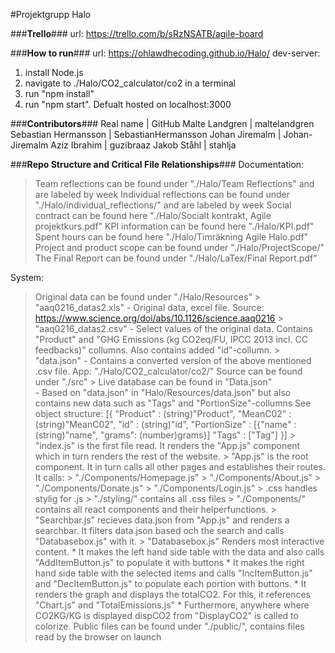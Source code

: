 #Projektgrupp Halo

###__Trello__###
url: https://trello.com/b/sRzNSATB/agile-board

###__How to run__###
url: https://ohlawdhecoding.github.io/Halo/
dev-server: 
 1. install Node.js
 2. navigate to ./Halo/CO2_calculator/co2 in a terminal
 3. run "npm install"
 4. run "npm start". Defualt hosted on localhost:3000

###__Contributors__###
Real name 		| GitHub
Malte Landgren 		| maltelandgren
Sebastian Hermansson	| SebastianHermansson
Johan Jiremalm		| Johan-Jiremalm
Aziz Ibrahim		| guzibraaz
Jakob Ståhl		| stahlja

###__Repo Structure and Critical File Relationships__###
Documentation:
 > Team reflections can be found under "./Halo/Team Reflections" and are labeled by week
 > Individual reflections can be found under "./Halo/individual_reflections/<Name>" and are labeled by week 
 > Social contract can be found here "./Halo/Socialt kontrakt, Agile projektkurs.pdf"
 > KPI information can be found here "./Halo/KPI.pdf"
 > Spent hours can be found here "./Halo/Timräkning Agile Halo.pdf"
 > Project and product scope can be found under "./Halo/ProjectScope/"
 > The Final Report can be found under "./Halo/LaTex/Final Report.pdf" 




System: 
 > Original data can be found under "./Halo/Resources"
	> "aaq0216_datas2.xls" 	- Original data, excel file. Source: https://www.science.org/doi/abs/10.1126/science.aaq0216
	> "aaq0216_datas2.csv" 	- Select values of the original data. Contains "Product" and "GHG Emissions (kg CO2eq/FU, IPCC 2013 incl. CC feedbacks)" 
				  collumns. Also contains added "id"-collumn.
	> "data.json" 		- Contains a converted version of the above mentioned .csv file.
 App: "./Halo/CO2_calculator/co2/"
  > Source can be found under "./src"
  	> Live database can be found in "Data.json" 	
				- Based on "data.json" in "Halo/Resources/data.json" but also contains new data such as "Tags" and "PortionSize"-collumns
				  See object structure: [{
							  "Product"	: (string)"Product", 
							  "MeanC02"	: (string)"MeanC02",
							  "id"		: (string)"id",
							  "PortionSize"	: [{"name" : (string)"name",
							  		    "grams": (number)grams}]
							  "Tags"	: ["Tag"]
							}]
	> "index.js" is the first file read. It renders the "App.js" component which in turn renders the rest of the website.
	> "App.js" is the root component. It in turn calls all other pages and establishes their routes. It calls:
		> "./Components/Homepage.js"
		> "./Components/About.js"
		> "./Components/Donate.js"
		> "./Components/Login.js"
	> <filename>.css handles stylig for <filename>.js
	> "./styling/" contains all .css files
	> "./Components/" contains all react components and their helperfunctions.
		> "Searchbar.js" recieves data.json from "App.js" and renders a searchbar. It filters data.json based och 
		    the search and calls "Databasebox.js" with it. 
		>  "Databasebox.js" Renders most interactive content. 
		     * It makes the left hand side table with the data and also calls "AddItemButton.js" to populate it with buttons
		     * It makes the right hand side table with the selected items and calls "IncItemButton.js" and "DecItemButton.js" to populate each portion with buttons.
		     * It renders the graph and displays the totalCO2. For this, it references "Chart.js" and "TotalEmissions.js"
		     * Furthermore, anywhere where CO2KG/KG is displayed dispCO2 from "DisplayCO2" is called to colorize.
  > Public files can be found under "./public/", contains files read by the browser on launch



